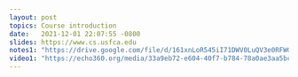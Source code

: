 ```yaml
---
layout: post
topics: Course introduction
date:   2021-12-01 22:07:55 -0800
slides: https://www.cs.usfca.edu
notes1: "https://drive.google.com/file/d/161xnLoR545iI71DWV0LuQV3e0RFWGSL4/view?usp=sharing"
video1: "https://echo360.org/media/33a9eb72-e604-40f7-b784-78a0ae3aa5bc"
---
```


